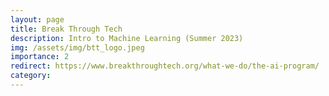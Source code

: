 ```yaml
---
layout: page
title: Break Through Tech
description: Intro to Machine Learning (Summer 2023)
img: /assets/img/btt_logo.jpeg
importance: 2
redirect: https://www.breakthroughtech.org/what-we-do/the-ai-program/
category: 
---
```

